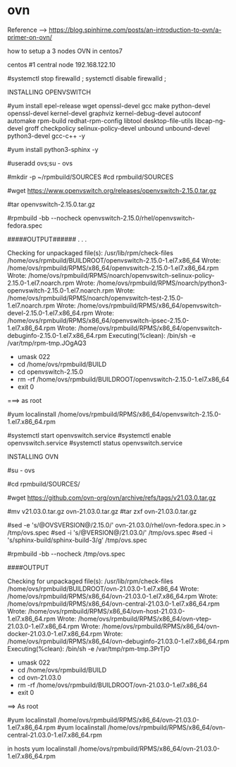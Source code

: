 # ovn
Reference --> https://blog.spinhirne.com/posts/an-introduction-to-ovn/a-primer-on-ovn/

how to setup a 3 nodes OVN in centos7


centos #1 central node 192.168.122.10

#systemctl stop firewalld ; systemctl disable firewalld ;

INSTALLING OPENVSWITCH

#yum install epel-release wget openssl-devel  gcc make python-devel openssl-devel kernel-devel graphviz kernel-debug-devel autoconf automake rpm-build redhat-rpm-config libtool desktop-file-utils libcap-ng-devel groff checkpolicy selinux-policy-devel unbound unbound-devel python3-devel gcc-c++ -y

#yum install python3-sphinx -y

#useradd ovs;su - ovs

#mkdir -p ~/rpmbuild/SOURCES
#cd rpmbuild/SOURCES

#wget https://www.openvswitch.org/releases/openvswitch-2.15.0.tar.gz

#tar openvswitch-2.15.0.tar.gz

#rpmbuild -bb --nocheck openvswitch-2.15.0/rhel/openvswitch-fedora.spec

#####OUTPUT######
.
.
.

Checking for unpackaged file(s): /usr/lib/rpm/check-files /home/ovs/rpmbuild/BUILDROOT/openvswitch-2.15.0-1.el7.x86_64
Wrote: /home/ovs/rpmbuild/RPMS/x86_64/openvswitch-2.15.0-1.el7.x86_64.rpm
Wrote: /home/ovs/rpmbuild/RPMS/noarch/openvswitch-selinux-policy-2.15.0-1.el7.noarch.rpm
Wrote: /home/ovs/rpmbuild/RPMS/noarch/python3-openvswitch-2.15.0-1.el7.noarch.rpm
Wrote: /home/ovs/rpmbuild/RPMS/noarch/openvswitch-test-2.15.0-1.el7.noarch.rpm
Wrote: /home/ovs/rpmbuild/RPMS/x86_64/openvswitch-devel-2.15.0-1.el7.x86_64.rpm
Wrote: /home/ovs/rpmbuild/RPMS/x86_64/openvswitch-ipsec-2.15.0-1.el7.x86_64.rpm
Wrote: /home/ovs/rpmbuild/RPMS/x86_64/openvswitch-debuginfo-2.15.0-1.el7.x86_64.rpm
Executing(%clean): /bin/sh -e /var/tmp/rpm-tmp.JOgAQ3
+ umask 022
+ cd /home/ovs/rpmbuild/BUILD
+ cd openvswitch-2.15.0
+ rm -rf /home/ovs/rpmbuild/BUILDROOT/openvswitch-2.15.0-1.el7.x86_64
+ exit 0

===> as root

#yum localinstall /home/ovs/rpmbuild/RPMS/x86_64/openvswitch-2.15.0-1.el7.x86_64.rpm

#systemctl start openvswitch.service
#systemctl enable openvswitch.service
#systemctl status openvswitch.service

INSTALLING OVN

#su - ovs

#cd rpmbuild/SOURCES/

#wget https://github.com/ovn-org/ovn/archive/refs/tags/v21.03.0.tar.gz

#mv v21.03.0.tar.gz ovn-21.03.0.tar.gz
#tar zxf ovn-21.03.0.tar.gz

#sed -e 's/@OVSVERSION@/2.15.0/' ovn-21.03.0/rhel/ovn-fedora.spec.in > /tmp/ovs.spec
#sed -i 's/@VERSION@/21.03.0/'  /tmp/ovs.spec
#sed -i 's/sphinx-build/sphinx-build-3/g' /tmp/ovs.spec

#rpmbuild -bb --nocheck /tmp/ovs.spec


####OUTPUT

Checking for unpackaged file(s): /usr/lib/rpm/check-files /home/ovs/rpmbuild/BUILDROOT/ovn-21.03.0-1.el7.x86_64
Wrote: /home/ovs/rpmbuild/RPMS/x86_64/ovn-21.03.0-1.el7.x86_64.rpm
Wrote: /home/ovs/rpmbuild/RPMS/x86_64/ovn-central-21.03.0-1.el7.x86_64.rpm
Wrote: /home/ovs/rpmbuild/RPMS/x86_64/ovn-host-21.03.0-1.el7.x86_64.rpm
Wrote: /home/ovs/rpmbuild/RPMS/x86_64/ovn-vtep-21.03.0-1.el7.x86_64.rpm
Wrote: /home/ovs/rpmbuild/RPMS/x86_64/ovn-docker-21.03.0-1.el7.x86_64.rpm
Wrote: /home/ovs/rpmbuild/RPMS/x86_64/ovn-debuginfo-21.03.0-1.el7.x86_64.rpm
Executing(%clean): /bin/sh -e /var/tmp/rpm-tmp.3PrTjO
+ umask 022
+ cd /home/ovs/rpmbuild/BUILD
+ cd ovn-21.03.0
+ rm -rf /home/ovs/rpmbuild/BUILDROOT/ovn-21.03.0-1.el7.x86_64
+ exit 0



==> As root

#yum localinstall /home/ovs/rpmbuild/RPMS/x86_64/ovn-21.03.0-1.el7.x86_64.rpm
#yum localinstall /home/ovs/rpmbuild/RPMS/x86_64/ovn-central-21.03.0-1.el7.x86_64.rpm



in hosts
yum localinstall /home/ovs/rpmbuild/RPMS/x86_64/ovn-21.03.0-1.el7.x86_64.rpm






















